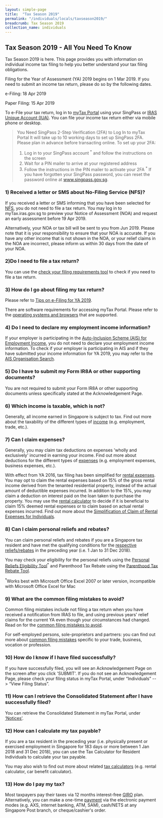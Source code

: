 ```yaml
---
layout: simple-page
title:  "Tax Season 2019"
permalink: "/individuals/locals/taxseason2019/"
breadcrumb: Tax Season 2019
collection_name: individuals
---
```

## Tax Season 2019 - All You Need To Know

Tax Season 2019 is here. This page provides you with information on individual income tax filing to help you better understand your tax filing obligations.

Filing for the Year of Assessment (YA) 2019 begins on 1 Mar 2019.
If you need to submit an income tax return, please do so by the following dates.

e-Filing: 18 Apr 2019

Paper Filing: 15 Apr 2019           

To e-File your tax return, log in to [myTax Portal](https://mytax.iras.gov.sg/ESVWeb/default.aspx) using your SingPass or [IRAS Unique Account (IUA)](https://www.iras.gov.sg/irashome/iras2fa.aspx). 
You can file your income tax return either via mobile phone or desktop.

 
> You Need SingPass 2-Step Verification (2FA) to Log In to myTax Portal
It will take up to 10 working days to set up SingPass 2FA. Please plan in advance before transacting online.
To set up your 2FA:
> 1. Log in to your SingPass account <sup>*</sup> and follow the instructions on the screen
>2. Wait for a PIN mailer to arrive at your registered address
>3. Follow the instructions in the PIN mailer to activate your 2FA
><sup>*</sup> If you have forgotten your SingPass password, you can reset the password online at www.singpass.gov.sg.
 
### 1) Received a letter or SMS about No-Filing Service (NFS)?
If you received a letter or SMS informing that you have been selected for [NFS](https://www.iras.gov.sg/IRASHome/Individuals/Locals/Filing-your-taxes/Individuals-Required-to-File-Tax/No-Filing-Service--NFS-/), you do not need to file a tax return. You may log in to myTax.iras.gov.sg to preview your Notice of Assessment (NOA) and request  an early assessment before 19 Apr 2019.

Alternatively, your NOA or tax bill will be sent to you from Jun 2019. Please note that it is your responsibility to ensure that your NOA is accurate. If you have any other income that is not shown in the NOA, or your relief claims in the NOA are incorrect, please inform us within 30 days from the date of your NOA.

### 2)Do I need to file a tax return?
 You can use the [check your filing requirements tool](https://www.iras.gov.sg/irashome/uploadedFiles/IRASHome/Individuals/Check%20your%20tax%20filing%20requirements(1)(1).xls) to check if you need to file a tax return.

### 3) How do I go about filing my tax return?
Please refer to [Tips on e-Filing for YA 2019](https://www.iras.gov.sg/irashome/e-Services/Individuals/File-Individual-Income-Tax-Form-B1-B/Tips-on-e-Filing-for-YA-2019/).

There are software requirements for accessing myTax Portal. Please refer to the [operating systems and browsers](https://www.iras.gov.sg/irashome/uploadedFiles/IRASHome/e-Services/PC%20Requirements%20and%20Technical%20Issues-R.pdf) that are supported.

### 4) Do I need to declare my employment income information?
If your employer is participating in the [Auto-Inclusion Scheme (AIS) for Employment Income](https://www.iras.gov.sg/irashome/Individuals/Locals/Getting-it-right/Other-Services/Tax-Filing-for-Employees-of-AIS-Employers/), you do not need to declare your employment income information. To check if your employer is participating in AIS and if they have submitted your income information for YA 2019, you may refer to the [AIS Organisation Search](https://mytax.iras.gov.sg/ESVWeb/default.aspx?target=ESubQueryEmployerSubStatusSearch). 

### 5) Do I have to submit my Form IR8A or other supporting documents?
You are not required to submit your Form IR8A or other supporting documents unless specifically stated at the Acknowledgement Page.

### 6) Which income is taxable, which is not?
Generally, all income earned in Singapore is subject to tax. Find out more about the taxability of the different types of [income](https://www.iras.gov.sg/irashome/Individuals/Locals/Working-Out-Your-Taxes/What-is-Taxable--What-is-Not/) (e.g. employment, trade, etc.).

### 7) Can I claim expenses?
Generally, you may claim tax deductions on expenses 'wholly and exclusively' incurred in earning your income. Find out more about deductions for the different types of [expenses](https://www.iras.gov.sg/irashome/Individuals/Locals/Working-Out-Your-Taxes/Deductions-for-Individuals--Reliefs--Expenses--Donations-/) (e.g. employment expenses, business expenses, etc.).

With effect from YA 2016, tax filing has been simplified for [rental expenses](https://www.iras.gov.sg/irashome/Individuals/Locals/Working-Out-Your-Taxes/What-is-Taxable-What-is-Not/Rental-Income-and-Expenses/). You may opt to claim the rental expenses based on 15% of the gross rental income derived from the tenanted residential property, instead of the actual amount of deductible expenses incurred. In addition to the 15%, you may claim a deduction on interest paid on the loan taken to purchase the property. You may use the [rental calculator](https://www.iras.gov.sg/irashome/uploadedFiles/IRASHome/Individuals/Rental%20calculator.xls) to decide if it is beneficial to claim 15% deemed rental expenses or to claim based on actual rental expenses incurred. Find out more about the [Simplification of Claim of Rental Expenses for Individuals](https://www.iras.gov.sg/irashome/uploadedFiles/IRASHome/e-Tax_Guides/e-Tax%20Guide_IIT_Simplification_of_Claim_of_Rental_Expenses_for_Individuals.pdf).

### 8) Can I claim personal reliefs and rebates?
You can claim personal reliefs and rebates if you are a Singapore tax resident and have met the qualifying conditions for the [respective reliefs/rebates](https://www.iras.gov.sg/irashome/Individuals/Locals/Working-Out-Your-Taxes/Deductions-for-Individuals--Reliefs--Expenses--Donations-/) in the preceding year (i.e. 1 Jan to 31 Dec 2018).

You may check your eligibility for the personal reliefs using the [Personal Reliefs Eligibility Tool](https://www.iras.gov.sg/irashome/uploadedFiles/IRASHome/Quick_Links/Copy%20of%20Personal%20Reliefs%20Eligibility%20Tool.xls)<sup>*</sup> and Parenthood Tax Rebate using the [Parenthood Tax Rebate Tool](https://www.iras.gov.sg/irashome/uploadedFiles/IRASHome/Individuals/PTR%20calculator.xls).

<sup>*</sup>Works best with Microsoft Office Excel 2007 or later version, incompatible with Microsoft Office Excel for Mac

### 9) What are the common filing mistakes to avoid?
Common filing mistakes include not filing a tax return when you have received a notification from IRAS to file, and using previous years' relief claims for the current YA even though your circumstances had changed. Read on for the [common filing mistakes to avoid](https://www.iras.gov.sg/irashome/Individuals/Locals/Filing-your-taxes/Common-Filing-Mistakes/).

For self-employed persons, sole-proprietors and partners: you can find out more about [common filing mistakes](https://www.iras.gov.sg/irashome/Businesses/Self-Employed/Filing-your-taxes/Common-Filing-Mistakes-To-Avoid/) specific to your trade, business, vocation or profession.


### 10) How do I know if I have filed successfully?
If you have successfully filed, you will see an Acknowledgement Page on the screen after you click 'SUBMIT'.  If you do not see an Acknowledgement Page, please check your filing status in myTax Portal, under “Individuals” --> “View Filing Status”.

### 11) How can I retrieve the Consolidated Statement after I have successfully filed?
 You can retrieve the Consolidated Statement in myTax Portal, under [‘Notices’](http://mytax.iras.gov.sg/ESVWeb/default.aspx?target=MPORCorrespMain&taxtype=101&toLoginSelection=true).

### 12) How can I calculate my tax payable?
If you are a tax resident in the preceding year (i.e. physically present or exercised employment in Singapore for 183 days or more between 1 Jan 2018 and 31 Dec 2018), you can use the Tax Calculator for Resident Individuals to calculate your tax payable.

You may also wish to find out more about related [tax calculators](https://www.iras.gov.sg/irashome/Quick-Links/Calculators/) (e.g. rental calculator, car benefit calculator).

### 13) How do I pay my tax?
Most taxpayers pay their taxes via 12 months interest-free [GIRO](https://www.iras.gov.sg/IRASHome/Quick-Links/Payments/Applying-for-GIRO/) plan. Alternatively, you can make a one-time [payment](https://www.iras.gov.sg/irashome/Property/Property-owners/Paying-your-taxes/How-to-Pay-Tax/) via the electronic payment modes (e.g. AXS, internet banking, ATM, SAM), cash/NETS at any Singapore Post branch, or cheque/cashier's order.
